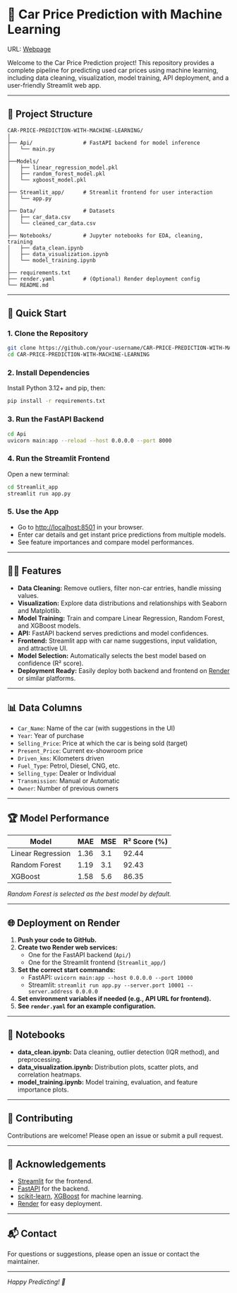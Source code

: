 # 🚗 Car Price Prediction with Machine Learning

URL: [Webpage](https://car-price-prediction-ui.onrender.com)

Welcome to the Car Price Prediction project! This repository provides a complete pipeline for predicting used car prices using machine learning, including data cleaning, visualization, model training, API deployment, and a user-friendly Streamlit web app.

---

## 📂 Project Structure

```
CAR-PRICE-PREDICTION-WITH-MACHINE-LEARNING/
│
├── Api/                # FastAPI backend for model inference
│   └── main.py
│
├──Models/
│   ├── linear_regression_model.pkl
│   ├── random_forest_model.pkl
│   └── xgboost_model.pkl
│
├── Streamlit_app/      # Streamlit frontend for user interaction
│   └── app.py
│
├── Data/               # Datasets
│   ├── car_data.csv
│   └── cleaned_car_data.csv
│
├── Notebooks/          # Jupyter notebooks for EDA, cleaning, training
│   ├── data_clean.ipynb
│   ├── data_visualization.ipynb
│   └── model_training.ipynb
│   
├── requirements.txt
├── render.yaml         # (Optional) Render deployment config
└── README.md
```

---

## 🚀 Quick Start

### 1. Clone the Repository

```bash
git clone https://github.com/your-username/CAR-PRICE-PREDICTION-WITH-MACHINE-LEARNING.git
cd CAR-PRICE-PREDICTION-WITH-MACHINE-LEARNING
```

### 2. Install Dependencies

Install Python 3.12+ and pip, then:

```bash
pip install -r requirements.txt
```

### 3. Run the FastAPI Backend

```bash
cd Api
uvicorn main:app --reload --host 0.0.0.0 --port 8000
```

### 4. Run the Streamlit Frontend

Open a new terminal:

```bash
cd Streamlit_app
streamlit run app.py
```

### 5. Use the App

- Go to [http://localhost:8501](http://localhost:8501) in your browser.
- Enter car details and get instant price predictions from multiple models.
- See feature importances and compare model performances.

---

## 🧑‍💻 Features

- **Data Cleaning:** Remove outliers, filter non-car entries, handle missing values.
- **Visualization:** Explore data distributions and relationships with Seaborn and Matplotlib.
- **Model Training:** Train and compare Linear Regression, Random Forest, and XGBoost models.
- **API:** FastAPI backend serves predictions and model confidences.
- **Frontend:** Streamlit app with car name suggestions, input validation, and attractive UI.
- **Model Selection:** Automatically selects the best model based on confidence (R² score).
- **Deployment Ready:** Easily deploy both backend and frontend on [Render](https://render.com) or similar platforms.

---

## 📊 Data Columns

- `Car_Name`: Name of the car (with suggestions in the UI)
- `Year`: Year of purchase
- `Selling_Price`: Price at which the car is being sold (target)
- `Present_Price`: Current ex-showroom price
- `Driven_kms`: Kilometers driven
- `Fuel_Type`: Petrol, Diesel, CNG, etc.
- `Selling_type`: Dealer or Individual
- `Transmission`: Manual or Automatic
- `Owner`: Number of previous owners

---

## 🏆 Model Performance

| Model              | MAE  | MSE  | R² Score (%) |
|--------------------|------|------|--------------|
| Linear Regression  | 1.36 | 3.1  | 92.44        |
| Random Forest      | 1.19 | 3.1  | 92.43        |
| XGBoost            | 1.58 | 5.6  | 86.35        |

*Random Forest is selected as the best model by default.*

---

## 🌐 Deployment on Render

1. **Push your code to GitHub.**
2. **Create two Render web services:**
   - One for the FastAPI backend (`Api/`)
   - One for the Streamlit frontend (`Streamlit_app/`)
3. **Set the correct start commands:**
   - FastAPI: `uvicorn main:app --host 0.0.0.0 --port 10000`
   - Streamlit: `streamlit run app.py --server.port 10001 --server.address 0.0.0.0`
4. **Set environment variables if needed (e.g., API URL for frontend).**
5. **See `render.yaml` for an example configuration.**

---

## 📒 Notebooks

- **data_clean.ipynb:** Data cleaning, outlier detection (IQR method), and preprocessing.
- **data_visualization.ipynb:** Distribution plots, scatter plots, and correlation heatmaps.
- **model_training.ipynb:** Model training, evaluation, and feature importance plots.

---

## 🤝 Contributing

Contributions are welcome! Please open an issue or submit a pull request.

---

## 📢 Acknowledgements

- [Streamlit](https://streamlit.io/) for the frontend.
- [FastAPI](https://fastapi.tiangolo.com/) for the backend.
- [scikit-learn](https://scikit-learn.org/), [XGBoost](https://xgboost.ai/) for machine learning.
- [Render](https://render.com/) for easy deployment.

---

## 📬 Contact

For questions or suggestions, please open an issue or contact the maintainer.

---

*Happy Predicting! 🚗*